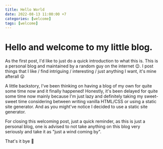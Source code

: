 ```yaml
---
title: Hello World
date: 2022-08-13 11:00:00 +7
categories: [welcome]
tags: [welcome]
---
```


# Hello and welcome to my little blog.


As the first post, I'd like to just do a quick introduction to what this is. 
This is a personal blog and maintained by a random guy on the internet 😉. I post things that I like / find intriguing / interesting / just anything I want, it's mine afterall 😛

A little backstory, I've been thinking on having a blog of my own for quite some time now and it finally happened! Honestly, it's been delayed for quite some time now mainly because I'm just lazy and definitely taking my sweet-sweet time considering between writing vanilla HTML/CSS or using a static site generator. And as you might've notice I decided to use a static site generator. 

For closing this welcoming post, just a quick reminder, as this is just a personal blog, one is advised to not take anything on this blog very seriously and take it as "just a wind coming by". 


That's it bye 👋

